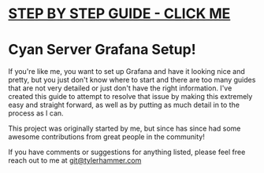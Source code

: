 # [STEP BY STEP GUIDE - CLICK ME](https://cyanlab.io/the-absolute-beginners-guide-to-grafana/)

# Cyan Server Grafana Setup!

If you're like me, you want to set up Grafana and have it looking nice and pretty, but you just don't know where to start and there are too many guides that are not very detailed or just don't have the right information. I've created this guide to attempt to resolve that issue by making this extremely easy and straight forward, as well as by putting as much detail in to the process as I can. 

This project was originally started by me, but since has since had some awesome contributions from great people in the community! 

If you have comments or suggestions for anything listed, please feel free reach out to me at git@tylerhammer.com
